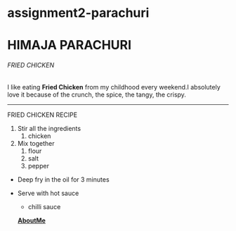 # assignment2-parachuri
# HIMAJA PARACHURI
###### FRIED CHICKEN 

 I like eating **Fried Chicken** from my childhood every weekend.I absolutely love it because of the crunch, the spice, the tangy, the crispy. 
***
FRIED CHICKEN RECIPE

1. Stir all the ingredients
   1. chicken
2. Mix together      
   1. flour
   3. salt
   2. pepper

* Deep fry in the oil for 3 minutes         
* Serve with hot sauce 
    * chilli sauce


   **[AboutMe](AboutMe.md)**




